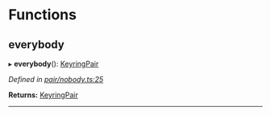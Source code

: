 

# Functions

<a id="everybody"></a>

##  everybody

▸ **everybody**(): [KeyringPair](_types_.md#keyringpair)

*Defined in [pair/nobody.ts:25](https://github.com/polkadot-js/common/blob/7b9ca4a/packages/keyring/src/pair/nobody.ts#L25)*

**Returns:** [KeyringPair](_types_.md#keyringpair)

___

